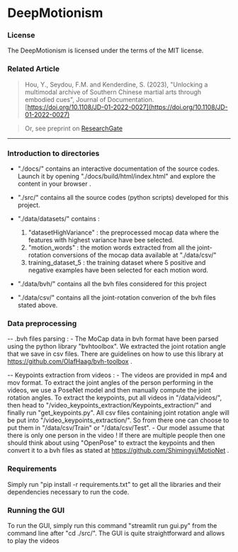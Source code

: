 # DeepMotionism

### License
The DeepMotionism is licensed under the terms of the MIT license.

### Related Article

> Hou, Y., Seydou, F.M. and Kenderdine, S. (2023), "Unlocking a multimodal archive of Southern Chinese martial arts through embodied cues", Journal of Documentation. [https://doi.org/10.1108/JD-01-2022-0027](https://doi.org/10.1108/JD-01-2022-0027) 

> Or, see preprint on [ResearchGate](https://www.researchgate.net/publication/370497096_Unlocking_a_multimodal_archive_of_Southern_Chinese_martial_arts_through_embodied_cues)


---


### Introduction to directories

- "./docs/" contains an interactive documentation of the source codes. Launch it by opening "./docs/build/html/index.html" and explore the content in your browser .


- "./src/" contains all the source codes (python scripts) developed for this project.

- "./data/datasets/" contains : 
	1. "datasetHighVariance" : the preprocessed mocap data where the features with highest variance have bee selected.
	2. "motion_words" : the motion words extracted from all the joint-rotation conversions of the mocap data available at "./data/csv/"
	3. training_dataset_5 : the training dataset where 5 positive and negative examples have been selected for each motion word.

- "./data/bvh/" contains all the bvh files considered for this project

- "./data/csv/" contains all the joint-rotation converion of the bvh files stated above.
	

### Data preprocessing

-- .bvh files parsing :
    - The MoCap data in bvh format have been parsed using the python library "bvhtoolbox". We extracted the joint rotation angle that we save in csv files.
      There are guidelines on how to use this library at https://github.com/OlafHaag/bvh-toolbox .

-- Keypoints extraction from videos :
    - The videos are provided in mp4 and mov format. To extract the joint angles of the person performing in the videos, we use a PoseNet model and then manually compute the joint rotation angles.
      To extract the keypoints, put all videos in "/data/videos/", then head to "/video_keypoints_extraction/Keypoints_extraction/" and finally run "get_keypoints.py". 
      All csv files containing joint rotation angle will be put into "/video_keypoints_extraction/". So from there one can choose to put them in "/data/csv/Train" or "/data/csv/Test".
    - Our model assume that there is only one person in the video ! If there are multiple people then one should think about using "OpenPose" to extract the keypoints and then convert it to a bvh files as stated at https://github.com/Shimingyi/MotioNet .
    
    
### Requirements
Simply run "pip install -r requirements.txt" to get all the libraries and their dependencies necessary to run the code.


### Running the GUI
To run the GUI, simply run this command "streamlit run gui.py" from the command line after "cd ./src/".
The GUI is quite straightforward and allows to play the videos

